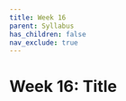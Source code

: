 ```yaml
---
title: Week 16
parent: Syllabus
has_children: false
nav_exclude: true
---
```


# Week 16: Title

<!-- ########################################################################### -->

<!-- ## Class - Monday, Dec. 13

<details closed markdown="block">
  <summary>Details</summary>

</details> -->

<!-- ########################################################################### -->

<!-- ########################################################################### -->

<!-- ## FINAL EXAMS - Thursday, Dec. 16 - Wed. Dec. 22 -->

<!-- ########################################################################### -->

